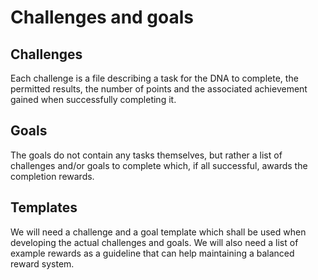 # Challenges and goals

## Challenges
Each challenge is a file describing a task for the DNA to complete, the permitted results, the number of points and the associated achievement gained when successfully completing it.

## Goals
The goals do not contain any tasks themselves, but rather a list of challenges and/or goals to complete which, if all successful, awards the completion rewards.

## Templates
We will need a challenge and a goal template which shall be used when developing the actual challenges and goals.
We will also need a list of example rewards as a guideline that can help maintaining a balanced reward system.
